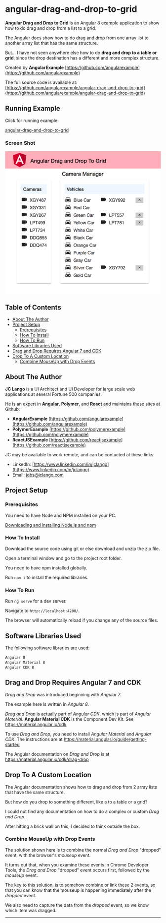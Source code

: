 # angular-drag-and-drop-to-grid
**Angular Drag and Drop to Grid** is an Angular 8 example application to show how to do drag and drop from a list to a grid.

The Angular docs show how to do drag and drop from one array list to another array list that has the same structure.
 
But... I have not seen anywhere else how to do **drag and drop to a table or grid**, since the drop destination has a different and more complex structure.

Created by **AngularExample** [https://github.com/angularexample](https://github.com/angularexample)

The full source code is available at: [https://github.com/angularexample/angular-drag-and-drop-to-grid](https://github.com/angularexample/angular-drag-and-drop-to-grid)

## Running Example

Click for running example:

[angular-drag-and-drop-to-grid](https://angularexample.github.io/angular-drag-and-drop-to-grid)

### Screen Shot

![drag-and-drop-to-grid](https://github.com/angularexample/angular-drag-and-drop-to-grid/blob/master/src/assets/images/drag-and-drop-to-grid.png)

## Table of Contents
- [About The Author](#about-the-author)
- [Project Setup](#project-setup)
  * [Prerequisites](#prerequisites)
  * [How To Install](#how-to-install)
  * [How To Run](#how-to-run)
- [Software Libraries Used](#software-libraries-used)
- [Drag and Drop Requires Angular 7 and CDK](#drag-and-drop-requires-angular-7-and-cdk)
- [Drop To A Custom Location](#drop-to-a-custom-location)
  * [Combine MouseUp with Drop Events](#combine-mouseup-with-drop-events)
  
  
## About The Author

**JC Lango** is a UI Architect and UI Developer for large scale web applications at several Fortune 500 companies.

He is an expert in **Angular**, **Polymer**, and **React** and maintains these sites at Github:

* **AngularExample** [https://github.com/angularexample](https://github.com/angularexample)
* **PolymerExample** [https://github.com/polymerexample](https://github.com/polymerexample)
* **ReactJSExample** [https://github.com/reactjsexample](https://github.com/reactjsexample)

JC may be available to work remote, and can be contacted at these links:
 
* LinkedIn: [https://www.linkedin.com/in/jclango](https://www.linkedin.com/in/jclango)
* Email: [jobs@jclango.com](mailto:jobs@jclango.com)

## Project Setup

### Prerequisites

You need to have Node and NPM installed on your PC.

[Downloading and installing Node.js and npm](https://docs.npmjs.com/downloading-and-installing-node-js-and-npm)

### How To Install

Download the source code using git or else download and unzip the zip file.

Open a terminal window and go to the project root folder.

You need to have npm installed globally.

Run `npm i` to install the required libraries.

### How To Run

Run `ng serve` for a dev server.

Navigate to `http://localhost:4200/`.

The browser will automatically reload if you change any of the source files.

## Software Libraries Used

The following software libraries are used:
```text
Angular 8
Angular Material 8
Angular CDK 8
```

## Drag and Drop Requires Angular 7 and CDK

*Drag and Drop* was introduced beginning with *Angular 7*.

The example here is written in *Angular 8*.

*Drag and Drop* is actually part of *Angular CDK*, which is part of *Angular Material*.
**Angular Material CDK** is the Component Dev Kit. See https://material.angular.io/cdk 

To use *Drag and Drop*, you need to install *Angular Material* and *Angular CDK*.
The instructions are at https://material.angular.io/guide/getting-started 

The Angular documentation on *Drag and Drop* is at https://material.angular.io/cdk/drag-drop

## Drop To A Custom Location

The Angular documentation shows how to drag and drop from 2 array lists that have the same structure.

But how do you drop to something different, like a to a table or a grid?

I could not find any documentation on how to do a complex or custom *Drag and Drop*.

After hitting a brick wall on this, I decided to think outside the box.

### Combine MouseUp with Drop Events

The solution shown here is to combine the normal *Drag and Drop* "dropped" event,
with the browser's *mouseup* event.

It turns out that, when you examine these events in Chrome Developer Tools,
the *Drag and Drop* "dropped" event occurs first, followed by the *mouseup* event.

The key to this solution, is to somehow combine or link these 2 events,
so that you can know that the mouseup is happening immediately after the *dropped* event.

We also need to capture the data from the *dropped* event, so we know which item was dragged.

---
